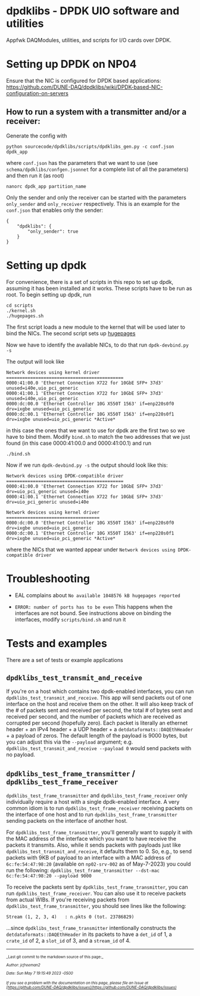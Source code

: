 # dpdklibs - DPDK UIO software and utilities 
Appfwk DAQModules, utilities, and scripts for I/O cards over DPDK.

# Setting up DPDK on NP04
Ensure that the NIC is configured for DPDK based applications:
https://github.com/DUNE-DAQ/dpdklibs/wiki/DPDK-based-NIC-configuration-on-servers

## How to run a system with a transmitter and/or a receiver:
Generate the config with
```
python sourcecode/dpdklibs/scripts/dpdklibs_gen.py -c conf.json dpdk_app
```

where `conf.json` has the parameters that we want to use (see
`schema/dpdklibs/confgen.jsonnet` for a complete list of all the parameters) and
then run it (as root)

```
nanorc dpdk_app partition_name
```

Only the sender and only the receiver can be started with the parameters
`only_sender` and `only_receiver` respectively. This is an example for the
`conf.json` that enables only the sender:

```
{
    "dpdklibs": {
        "only_sender": true
    }
}
```

# Setting up dpdk
For convenience, there is a set of scripts in this repo to set up dpdk, assuming
it has been installed and it works. These scripts have to be run as root. To
begin setting up dpdk, run

```
cd scripts
./kernel.sh
./hugepages.sh
```

The first script loads a new module to the kernel that will be used later to
bind the NICs. The second script sets up [hugepages](https://wiki.debian.org/Hugepages)

Now we have to identify the available NICs, to do that run `dpdk-devbind.py -s`

The output will look like
```
Network devices using kernel driver
============================================
0000:41:00.0 'Ethernet Connection X722 for 10GbE SFP+ 37d3' unused=i40e,uio_pci_generic
0000:41:00.1 'Ethernet Connection X722 for 10GbE SFP+ 37d3' unused=i40e,uio_pci_generic
0000:dc:00.0 'Ethernet Controller 10G X550T 1563' if=enp220s0f0 drv=ixgbe unused=uio_pci_generic 
0000:dc:00.1 'Ethernet Controller 10G X550T 1563' if=enp220s0f1 drv=ixgbe unused=uio_pci_generic *Active*
```
in this case the ones that we want to use for dpdk are the first two so we have to bind them. Modify `bind.sh`
to match the two addresses that we just found (in this case 0000:41:00.0 and 0000:41:00.1) and run
```
./bind.sh
```

Now if we run `dpdk-devbind.py -s` the output should look like this:
```
Network devices using DPDK-compatible driver
============================================
0000:41:00.0 'Ethernet Connection X722 for 10GbE SFP+ 37d3' drv=uio_pci_generic unused=i40e
0000:41:00.1 'Ethernet Connection X722 for 10GbE SFP+ 37d3' drv=uio_pci_generic unused=i40e

Network devices using kernel driver
===================================
0000:dc:00.0 'Ethernet Controller 10G X550T 1563' if=enp220s0f0 drv=ixgbe unused=uio_pci_generic 
0000:dc:00.1 'Ethernet Controller 10G X550T 1563' if=enp220s0f1 drv=ixgbe unused=uio_pci_generic *Active*
```
where the NICs that we wanted appear under `Network devices using DPDK-compatible driver`

# Troubleshooting


* EAL complains about `No available 1048576 kB hugepages reported`


* `ERROR: number of ports has to be even`
  This happens when the interfaces are not bound. See instructions above on
  binding the interfaces, modify `scripts/bind.sh` and run it


# Tests and examples
There are a set of tests or example applications

## `dpdklibs_test_transmit_and_receive`
If you're on a host which contains two dpdk-enabled interfaces, you can run `dpdklibs_test_transmit_and_receive`. This app will send packets out of one interface on the host and receive them on the other. It will also keep track of the # of packets sent and received per second, the total # of bytes sent and received per second, and the number of packets which are received as corrupted per second (hopefully zero). Each packet is literally an ethernet header + an IPv4 header + a UDP header + a `detdataformats::DAQEthHeader` + a payload of zeros. The default length of the payload is 9000 bytes, but you can adjust this via the `--payload` argument; e.g. `dpdklibs_test_transmit_and_receive --payload 0` would send packets with no payload. 

##  `dpdklibs_test_frame_transmitter` / `dpdklibs_test_frame_receiver`

`dpdklibs_test_frame_transmitter` and `dpdklibs_test_frame_receiver` only individually require a host with a single dpdk-enabled interface. A very common idiom is to run `dpdklibs_test_frame_receiver` receiving packets on the interface of one host and to run `dpdklibs_test_frame_transmitter` sending packets on the interface of another host. 

For `dpdklibs_test_frame_transmitter`, you'll generally want to supply it with the MAC address of the interface which you want to have receive the packets it transmits. Also, while it sends packets with payloads just like `dpdklibs_test_transmit_and_receive`, it defaults them to 0. So, e.g., to send packets with 9KB of payload to an interface with a MAC address of `6c:fe:54:47:98:20` (available on `np02-srv-002` as of May-7-2023) you could run the following: `dpdklibs_test_frame_transmitter --dst-mac 6c:fe:54:47:98:20 --payload 9000`

To receive the packets sent by `dpdklibs_test_frame_transmitter`, you can run `dpdklibs_test_frame_receiver`. You can also use it to receive packets from actual WIBs. If you're receiving packets from `dpdklibs_test_frame_transmitter`, you should see lines like the following:
```
Stream (1, 2, 3, 4)   : n.pkts 0 (tot. 23786829)
```
...since `dpdklibs_test_frame_transmitter` intentionally constructs the `detdataformats::DAQEthHeader` in its packets to have a `det_id` of 1, a `crate_id` of 2, a `slot_id` of 3, and a `stream_id` of 4.  


  


-----

<font size="1">
_Last git commit to the markdown source of this page:_


_Author: jcfreeman2_

_Date: Sun May 7 19:15:49 2023 -0500_

_If you see a problem with the documentation on this page, please file an Issue at [https://github.com/DUNE-DAQ/dpdklibs/issues](https://github.com/DUNE-DAQ/dpdklibs/issues)_
</font>

